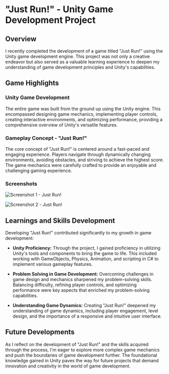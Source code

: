 # "Just Run!" - Unity Game Development Project

## Overview

I recently completed the development of a game titled "Just Run!" using the Unity game development engine. This project was not only a creative endeavor but also served as a valuable learning experience to deepen my understanding of game development principles and Unity's capabilities.

## Game Highlights

### Unity Game Development

The entire game was built from the ground up using the Unity engine. This encompassed designing game mechanics, implementing player controls, creating interactive environments, and optimizing performance, providing a comprehensive overview of Unity's versatile features.

### Gameplay Concept - "Just Run!"

The core concept of "Just Run!" is centered around a fast-paced and engaging experience. Players navigate through dynamically changing environments, avoiding obstacles, and striving to achieve the highest score. The game mechanics were carefully crafted to provide an enjoyable and challenging gaming experience.

### Screenshots

![Screenshot 1 - Just Run!](https://github.com/TheKaizenKage/JustRun/assets/94637849/a51adbf0-dc4b-4326-bb48-28348e15dbca)

![Screenshot 2 - Just Run!](https://github.com/TheKaizenKage/JustRun/assets/94637849/f8b4e23e-e53a-465b-9425-c338984100a3)

## Learnings and Skills Development

Developing "Just Run!" contributed significantly to my growth in game development:

- **Unity Proficiency:** Through the project, I gained proficiency in utilizing Unity's tools and components to bring the game to life. This included working with GameObjects, Physics, Animation, and scripting in C# to implement various gameplay features.

- **Problem Solving in Game Development:** Overcoming challenges in game design and mechanics sharpened my problem-solving skills. Balancing difficulty, refining player controls, and optimizing performance were key aspects that enriched my problem-solving capabilities.

- **Understanding Game Dynamics:** Creating "Just Run!" deepened my understanding of game dynamics, including player engagement, level design, and the importance of a responsive and intuitive user interface.

## Future Developments

As I reflect on the development of "Just Run!" and the skills acquired through the process, I'm eager to explore more complex game mechanics and push the boundaries of game development further. The foundational knowledge gained in Unity paves the way for future projects that demand innovation and creativity in the world of game development.
